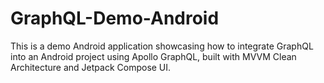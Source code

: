 # GraphQL-Demo-Android
This is a demo Android application showcasing how to integrate GraphQL into an Android project using Apollo GraphQL, built with MVVM Clean Architecture and Jetpack Compose UI.
